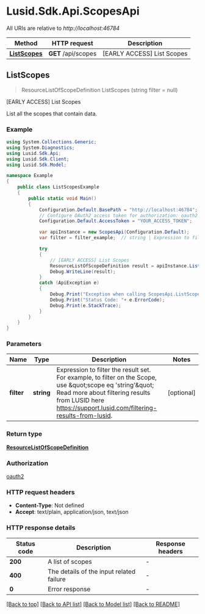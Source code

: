 # Lusid.Sdk.Api.ScopesApi

All URIs are relative to *http://localhost:46784*

Method | HTTP request | Description
------------- | ------------- | -------------
[**ListScopes**](ScopesApi.md#listscopes) | **GET** /api/scopes | [EARLY ACCESS] List Scopes



## ListScopes

> ResourceListOfScopeDefinition ListScopes (string filter = null)

[EARLY ACCESS] List Scopes

List all the scopes that contain data.

### Example

```csharp
using System.Collections.Generic;
using System.Diagnostics;
using Lusid.Sdk.Api;
using Lusid.Sdk.Client;
using Lusid.Sdk.Model;

namespace Example
{
    public class ListScopesExample
    {
        public static void Main()
        {
            Configuration.Default.BasePath = "http://localhost:46784";
            // Configure OAuth2 access token for authorization: oauth2
            Configuration.Default.AccessToken = "YOUR_ACCESS_TOKEN";

            var apiInstance = new ScopesApi(Configuration.Default);
            var filter = filter_example;  // string | Expression to filter the result set.              For example, to filter on the Scope, use \"scope eq 'string'\"              Read more about filtering results from LUSID here https://support.lusid.com/filtering-results-from-lusid. (optional) 

            try
            {
                // [EARLY ACCESS] List Scopes
                ResourceListOfScopeDefinition result = apiInstance.ListScopes(filter);
                Debug.WriteLine(result);
            }
            catch (ApiException e)
            {
                Debug.Print("Exception when calling ScopesApi.ListScopes: " + e.Message );
                Debug.Print("Status Code: "+ e.ErrorCode);
                Debug.Print(e.StackTrace);
            }
        }
    }
}
```

### Parameters


Name | Type | Description  | Notes
------------- | ------------- | ------------- | -------------
 **filter** | **string**| Expression to filter the result set.              For example, to filter on the Scope, use \&quot;scope eq &#39;string&#39;\&quot;              Read more about filtering results from LUSID here https://support.lusid.com/filtering-results-from-lusid. | [optional] 

### Return type

[**ResourceListOfScopeDefinition**](ResourceListOfScopeDefinition.md)

### Authorization

[oauth2](../README.md#oauth2)

### HTTP request headers

- **Content-Type**: Not defined
- **Accept**: text/plain, application/json, text/json

### HTTP response details
| Status code | Description | Response headers |
|-------------|-------------|------------------|
| **200** | A list of scopes |  -  |
| **400** | The details of the input related failure |  -  |
| **0** | Error response |  -  |

[[Back to top]](#)
[[Back to API list]](../README.md#documentation-for-api-endpoints)
[[Back to Model list]](../README.md#documentation-for-models)
[[Back to README]](../README.md)

